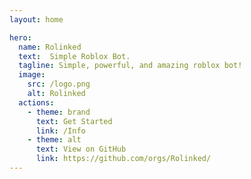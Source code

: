 ```yaml
---
layout: home

hero:
  name: Rolinked
  text:  Simple Roblox Bot.
  tagline: Simple, powerful, and amazing roblox bot!
  image:
    src: /logo.png
    alt: Rolinked
  actions:
    - theme: brand
      text: Get Started
      link: /Info
    - theme: alt
      text: View on GitHub
      link: https://github.com/orgs/Rolinked/
---
```

